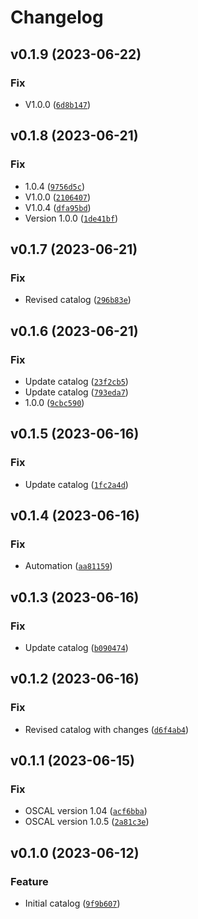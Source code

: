 # Changelog

<!--next-version-placeholder-->

## v0.1.9 (2023-06-22)
### Fix
* V1.0.0 ([`6d8b147`](https://github.com/degenaro/trestle-catalog-nist-800-53-rev5/commit/6d8b147594c8956550270b81ca3aa0ba8cb01922))

## v0.1.8 (2023-06-21)
### Fix
* 1.0.4 ([`9756d5c`](https://github.com/degenaro/trestle-catalog-nist-800-53-rev5/commit/9756d5c6f93c9afe7d8846a61249fcdb9aec67a2))
* V1.0.0 ([`2106407`](https://github.com/degenaro/trestle-catalog-nist-800-53-rev5/commit/21064070188bce091b527fa5ed1f28b2e6e442c4))
* V1.0.4 ([`dfa95bd`](https://github.com/degenaro/trestle-catalog-nist-800-53-rev5/commit/dfa95bd9ceffbb565e163c452367cc6dab269d35))
* Version 1.0.0 ([`1de41bf`](https://github.com/degenaro/trestle-catalog-nist-800-53-rev5/commit/1de41bfb6be17e4310d2930e790b1be2f9e81424))

## v0.1.7 (2023-06-21)
### Fix
* Revised catalog ([`296b83e`](https://github.com/degenaro/trestle-catalog-nist-800-53-rev5/commit/296b83efda183a3f3ce8ccb0d183d6c8bc2b432c))

## v0.1.6 (2023-06-21)
### Fix
* Update catalog ([`23f2cb5`](https://github.com/degenaro/trestle-catalog-nist-800-53-rev5/commit/23f2cb5b8c1644eceeb863312d9a6872894d0bef))
* Update catalog ([`793eda7`](https://github.com/degenaro/trestle-catalog-nist-800-53-rev5/commit/793eda7785b34e40eb154fa601d0494c7e857280))
* 1.0.0 ([`9cbc590`](https://github.com/degenaro/trestle-catalog-nist-800-53-rev5/commit/9cbc59072b1810f1e89a947c396d220f7d6abeba))

## v0.1.5 (2023-06-16)
### Fix
* Update catalog ([`1fc2a4d`](https://github.com/degenaro/trestle-catalog-nist-800-53-rev5/commit/1fc2a4d571e6d92219a9db0a07c0b94e0a2299b4))

## v0.1.4 (2023-06-16)
### Fix
* Automation ([`aa81159`](https://github.com/degenaro/trestle-catalog-nist-800-53-rev5/commit/aa811596c266b956704440c4d9527b30d628693f))

## v0.1.3 (2023-06-16)
### Fix
* Update catalog ([`b090474`](https://github.com/degenaro/trestle-catalog-nist-800-53-rev5/commit/b090474aa71e03be61e7bc9f5ad4d8cf43d3ea46))

## v0.1.2 (2023-06-16)
### Fix
* Revised catalog with changes ([`d6f4ab4`](https://github.com/degenaro/trestle-catalog-nist-800-53-rev5/commit/d6f4ab4ca64bb82ddd487c908e46ceb12ffca9ab))

## v0.1.1 (2023-06-15)
### Fix
* OSCAL version 1.04 ([`acf6bba`](https://github.com/degenaro/trestle-catalog-nist-800-53-rev5/commit/acf6bbab198f325adf938a86ada3df8b7d7a592e))
* OSCAL version 1.0.5 ([`2a81c3e`](https://github.com/degenaro/trestle-catalog-nist-800-53-rev5/commit/2a81c3ea19e4ea3919d2a3b53c8020b115c12395))

## v0.1.0 (2023-06-12)
### Feature
* Initial catalog ([`9f9b607`](https://github.com/degenaro/trestle-catalog-nist-800-53-rev5/commit/9f9b607ec05fc69fc01ee75030ccbbec461a7d98))
